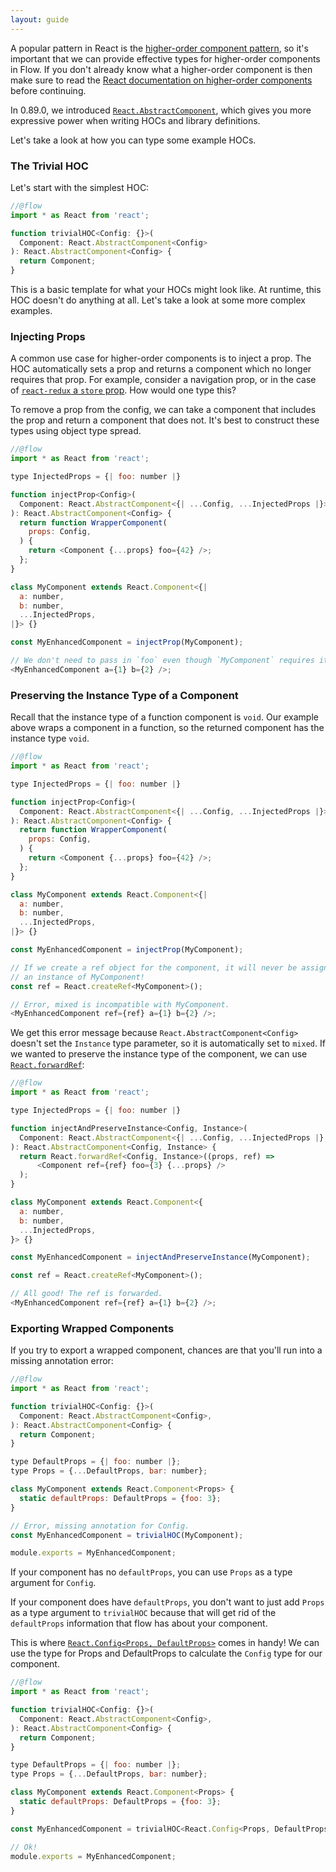 ```yaml
---
layout: guide
---
```


A popular pattern in React is the [higher-order component pattern][], so it's
important that we can provide effective types for higher-order components in
Flow. If you don't already know what a higher-order component is then make sure
to read the [React documentation on higher-order components][] before
continuing.

[higher-order component pattern]: https://facebook.github.io/react/docs/higher-order-components.html
[React documentation on higher-order components]: https://facebook.github.io/react/docs/higher-order-components.html

In 0.89.0, we introduced [`React.AbstractComponent`](../types/#toc-react-abstractcomponent), which
gives you more expressive power when writing HOCs and library definitions.

Let's take a look at how you can type some example HOCs.

### The Trivial HOC <a class="toc" id="toc-the-trivial-hoc" href="#toc-the-trivial-hoc"></a>

Let's start with the simplest HOC:

```js
//@flow
import * as React from 'react';

function trivialHOC<Config: {}>(
  Component: React.AbstractComponent<Config>
): React.AbstractComponent<Config> {
  return Component;
}
```

This is a basic template for what your HOCs might look like. At runtime, this HOC doesn't
do anything at all. Let's take a look at some more complex examples.

### Injecting Props <a class="toc" id="toc-injecting-props" href="#toc-injecting-props"></a>

A common use case for higher-order components is to inject a prop.
The HOC automatically sets a prop and returns a component which no longer requires
that prop. For example, consider a navigation prop, or in the case of
[`react-redux` a `store` prop][]. How would one type this?

[`react-redux` a `store` prop]: https://github.com/reactjs/react-redux/blob/master/docs/api.md#connectmapstatetoprops-mapdispatchtoprops-mergeprops-options

To remove a prop from the config, we can take a component that includes the
prop and return a component that does not. It's best to construct these
types using object type spread.

```js
//@flow
import * as React from 'react';

type InjectedProps = {| foo: number |}

function injectProp<Config>(
  Component: React.AbstractComponent<{| ...Config, ...InjectedProps |}>
): React.AbstractComponent<Config> {
  return function WrapperComponent(
    props: Config,
  ) {
    return <Component {...props} foo={42} />;
  };
}

class MyComponent extends React.Component<{|
  a: number,
  b: number,
  ...InjectedProps,
|}> {}

const MyEnhancedComponent = injectProp(MyComponent);

// We don't need to pass in `foo` even though `MyComponent` requires it.
<MyEnhancedComponent a={1} b={2} />;
```

### Preserving the Instance Type of a Component <a class="toc" id="toc-preserving-the-instance-type-of-a-component" href="#toc-preserving-the-instance-type-of-a-component"></a>

Recall that the instance type of a function component is `void`. Our example
above wraps a component in a function, so the returned component has the instance
type `void`.

```js
//@flow
import * as React from 'react';

type InjectedProps = {| foo: number |}

function injectProp<Config>(
  Component: React.AbstractComponent<{| ...Config, ...InjectedProps |}>
): React.AbstractComponent<Config> {
  return function WrapperComponent(
    props: Config,
  ) {
    return <Component {...props} foo={42} />;
  };
}

class MyComponent extends React.Component<{|
  a: number,
  b: number,
  ...InjectedProps,
|}> {}

const MyEnhancedComponent = injectProp(MyComponent);

// If we create a ref object for the component, it will never be assigned
// an instance of MyComponent!
const ref = React.createRef<MyComponent>();

// Error, mixed is incompatible with MyComponent.
<MyEnhancedComponent ref={ref} a={1} b={2} />;
```

We get this error message because `React.AbstractComponent<Config>` doesn't set the `Instance` type
parameter, so it is automatically set to `mixed`. If we wanted to preserve the instance type
of the component, we can use [`React.forwardRef`](https://reactjs.org/docs/forwarding-refs.html):

```js
//@flow
import * as React from 'react';

type InjectedProps = {| foo: number |}

function injectAndPreserveInstance<Config, Instance>(
  Component: React.AbstractComponent<{| ...Config, ...InjectedProps |}, Instance>
): React.AbstractComponent<Config, Instance> {
  return React.forwardRef<Config, Instance>((props, ref) =>
      <Component ref={ref} foo={3} {...props} />
  );
}

class MyComponent extends React.Component<{
  a: number,
  b: number,
  ...InjectedProps,
}> {}

const MyEnhancedComponent = injectAndPreserveInstance(MyComponent);

const ref = React.createRef<MyComponent>();

// All good! The ref is forwarded.
<MyEnhancedComponent ref={ref} a={1} b={2} />;
```

### Exporting Wrapped Components <a class="toc" id="toc-exporting-wrapped-components" href="#toc-exporting-wrapped-components"></a>

If you try to export a wrapped component, chances are that you'll run into a missing annotation error:
```js
//@flow
import * as React from 'react';

function trivialHOC<Config: {}>(
  Component: React.AbstractComponent<Config>,
): React.AbstractComponent<Config> {
  return Component;
}

type DefaultProps = {| foo: number |};
type Props = {...DefaultProps, bar: number};

class MyComponent extends React.Component<Props> {
  static defaultProps: DefaultProps = {foo: 3};
}

// Error, missing annotation for Config.
const MyEnhancedComponent = trivialHOC(MyComponent);

module.exports = MyEnhancedComponent;
```

If your component has no `defaultProps`, you can use `Props` as a type argument for `Config`.

If your component does have `defaultProps`, you don't want to just add `Props`
as a type argument to `trivialHOC` because that will get rid of the
`defaultProps` information that flow has about your component.

This is where [`React.Config<Props, DefaultProps>`](../types/#toc-react-config)
comes in handy! We can use the type for Props and DefaultProps to calculate the
`Config` type for our component.

```js
//@flow
import * as React from 'react';

function trivialHOC<Config: {}>(
  Component: React.AbstractComponent<Config>,
): React.AbstractComponent<Config> {
  return Component;
}

type DefaultProps = {| foo: number |};
type Props = {...DefaultProps, bar: number};

class MyComponent extends React.Component<Props> {
  static defaultProps: DefaultProps = {foo: 3};
}

const MyEnhancedComponent = trivialHOC<React.Config<Props, DefaultProps>>(MyComponent);

// Ok!
module.exports = MyEnhancedComponent;
```
